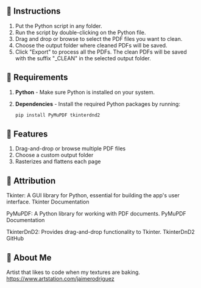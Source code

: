 ## 🚀 Instructions 

1. Put the Python script in any folder.
2. Run the script by double-clicking on the Python file.
3. Drag and drop or browse to select the PDF files you want to clean.
4. Choose the output folder where cleaned PDFs will be saved.
5. Click "Export" to process all the PDFs. The clean PDFs will be saved with the suffix "_CLEAN" in the selected output folder.

## 🌟 Requirements

1. **Python** - Make sure Python is installed on your system.
2. **Dependencies** - Install the required Python packages by running:

   ```bash 
   pip install PyMuPDF tkinterdnd2
   
## 🌟 Features

1. Drag-and-drop or browse multiple PDF files  
2. Choose a custom output folder  
3. Rasterizes and flattens each page  

## 🌟 Attribution
Tkinter: A GUI library for Python, essential for building the app's user interface. Tkinter Documentation

PyMuPDF: A Python library for working with PDF documents. PyMuPDF Documentation

TkinterDnD2: Provides drag-and-drop functionality to Tkinter. TkinterDnD2 GitHub

## 🌟 About Me

Artist that likes to code when my textures are baking. https://www.artstation.com/jaimerodriguez 
